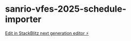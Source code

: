 # sanrio-vfes-2025-schedule-importer

[Edit in StackBlitz next generation editor ⚡️](https://stackblitz.com/~/github.com/tktcorporation/sanrio-vfes-2025-schedule-importer)
